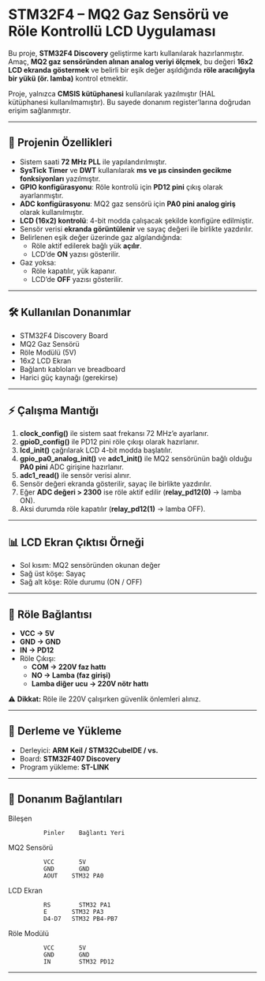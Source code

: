 # STM32F4 – MQ2 Gaz Sensörü ve Röle Kontrollü LCD Uygulaması

Bu proje, **STM32F4 Discovery** geliştirme kartı kullanılarak hazırlanmıştır. Amaç, **MQ2 gaz sensöründen alınan analog veriyi ölçmek**, bu değeri **16x2 LCD ekranda göstermek** ve belirli bir eşik değer aşıldığında **röle aracılığıyla bir yükü (ör. lamba)** kontrol etmektir.  

Proje, yalnızca **CMSIS kütüphanesi** kullanılarak yazılmıştır (HAL kütüphanesi kullanılmamıştır). Bu sayede donanım register’larına doğrudan erişim sağlanmıştır.

---

## 🚀 Projenin Özellikleri

- Sistem saati **72 MHz PLL** ile yapılandırılmıştır.  
- **SysTick Timer** ve **DWT** kullanılarak **ms ve µs cinsinden gecikme fonksiyonları** yazılmıştır.  
- **GPIO konfigürasyonu**: Röle kontrolü için **PD12 pini** çıkış olarak ayarlanmıştır.  
- **ADC konfigürasyonu**: MQ2 gaz sensörü için **PA0 pini analog giriş** olarak kullanılmıştır.  
- **LCD (16x2) kontrolü**: 4-bit modda çalışacak şekilde konfigüre edilmiştir.  
- Sensör verisi **ekranda görüntülenir** ve sayaç değeri ile birlikte yazdırılır.  
- Belirlenen eşik değer üzerinde gaz algılandığında:
  - Röle aktif edilerek bağlı yük **açılır**.  
  - LCD’de **ON** yazısı gösterilir.  
- Gaz yoksa:
  - Röle kapatılır, yük kapanır.  
  - LCD’de **OFF** yazısı gösterilir.  

---

## 🛠 Kullanılan Donanımlar

- STM32F4 Discovery Board  
- MQ2 Gaz Sensörü  
- Röle Modülü (5V)  
- 16x2 LCD Ekran  
- Bağlantı kabloları ve breadboard  
- Harici güç kaynağı (gerekirse)  

---

## ⚡ Çalışma Mantığı

1. **clock_config()** ile sistem saat frekansı 72 MHz’e ayarlanır.  
2. **gpioD_config()** ile PD12 pini röle çıkışı olarak hazırlanır.  
3. **lcd_init()** çağrılarak LCD 4-bit modda başlatılır.  
4. **gpio_pa0_analog_init()** ve **adc1_init()** ile MQ2 sensörünün bağlı olduğu **PA0 pini** ADC girişine hazırlanır.  
5. **adc1_read()** ile sensör verisi alınır.  
6. Sensör değeri ekranda gösterilir, sayaç ile birlikte yazdırılır.  
7. Eğer **ADC değeri > 2300** ise röle aktif edilir (**relay_pd12(0)** → lamba ON).  
8. Aksi durumda röle kapatılır (**relay_pd12(1)** → lamba OFF).  

---

## 📊 LCD Ekran Çıktısı Örneği

- Sol kısım: MQ2 sensöründen okunan değer  
- Sağ üst köşe: Sayaç  
- Sağ alt köşe: Röle durumu (ON / OFF)  

---

## 🔌 Röle Bağlantısı

- **VCC → 5V**  
- **GND → GND**  
- **IN → PD12**  
- Röle Çıkışı:
  - **COM → 220V faz hattı**  
  - **NO → Lamba (faz girişi)**  
  - **Lamba diğer ucu → 220V nötr hattı**  

⚠️ **Dikkat:** Röle ile 220V çalışırken güvenlik önlemleri alınız.  

---

## 📝 Derleme ve Yükleme

- Derleyici: **ARM Keil / STM32CubeIDE / vs.**  
- Board: **STM32F407 Discovery**  
- Program yükleme: **ST-LINK**  

---

## 📌 Donanım Bağlantıları

Bileşen	      

              Pinler	Bağlantı Yeri

MQ2 Sensörü

              VCC    	5V
              GND    	GND
              AOUT	  STM32 PA0
              
LCD Ekran	

              RS	    STM32 PA1
              E	      STM32 PA3
              D4-D7	  STM32 PB4-PB7
              
Röle Modülü  	

              VCC	    5V
              GND	    GND
              IN	    STM32 PD12


---
